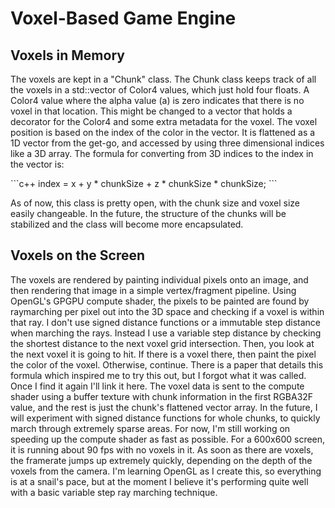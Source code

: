 <h1>Voxel-Based Game Engine</h1>

<h2>Voxels in Memory</h2>

<p>
  The voxels are kept in a "Chunk" class. The Chunk class keeps track of all the voxels in a std::vector of Color4 values, which just hold four floats. 
  A Color4 value where the alpha value (a) is zero indicates that there is no voxel in that location. This might be changed to a vector that holds a decorator for the Color4 and some extra metadata for the voxel. 
  The voxel position is based on the index of the color in the vector. It is flattened as a 1D vector from the get-go, and accessed by using three dimensional indices like a 3D array. 
  The formula for converting from 3D indices to the index in the vector is:
</p>
```c++
index = x + y * chunkSize + z * chunkSize * chunkSize;
```
<p>
  As of now, this class is pretty open, with the chunk size and voxel size easily changeable. In the future, the structure of the chunks will be stabilized and the class will become more encapsulated.
</p>

<h2>Voxels on the Screen</h2>

<p>
  The voxels are rendered by painting individual pixels onto an image, and then rendering that image in a simple vertex/fragment pipeline.
  Using OpenGL's GPGPU compute shader, the pixels to be painted are found by raymarching per pixel out into the 3D space and checking if a voxel is within that ray.
  I don't use signed distance functions or a immutable step distance when marching the rays. Instead I use a variable step distance by checking the shortest distance to the next voxel grid intersection.
  Then, you look at the next voxel it is going to hit. If there is a voxel there, then paint the pixel the color of the voxel. Otherwise, continue.
  There is a paper that details this formula which inspired me to try this out, but I forgot what it was called. Once I find it again I'll link it here. 
  The voxel data is sent to the compute shader using a buffer texture with chunk information in the first RGBA32F value, and the rest is just the chunk's flattened vector array.
  In the future, I will experiment with signed distance functions for whole chunks, to quickly march through extremely sparse areas. 
  For now, I'm still working on speeding up the compute shader as fast as possible. For a 600x600 screen, it is running about 90 fps with no voxels in it.
  As soon as there are voxels, the framerate jumps up extremely quickly, depending on the depth of the voxels from the camera. 
  I'm learning OpenGL as I create this, so everything is at a snail's pace, but at the moment I believe it's performing quite well with a basic variable step ray marching technique.
</p>
